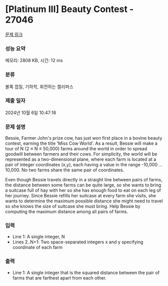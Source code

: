 # [Platinum III] Beauty Contest - 27046 

[문제 링크](https://www.acmicpc.net/problem/27046) 

### 성능 요약

메모리: 2808 KB, 시간: 12 ms

### 분류

볼록 껍질, 기하학, 회전하는 캘리퍼스

### 제출 일자

2024년 10월 6일 10:47:18

### 문제 설명

<p>Bessie, Farmer John's prize cow, has just won first place in a bovine beauty contest, earning the title 'Miss Cow World'.  As a result, Bessie will make a tour of N (2 ≤ N ≤ 50,000) farms around the world in order to spread goodwill between farmers and their cows.  For simplicity, the world will be represented as a two-dimensional plane, where each farm is located at a pair of integer coordinates (x,y), each having a value in the range  -10,000 ... 10,000.  No two farms share the same pair of coordinates.</p>

<p>Even though Bessie travels directly in a straight line between pairs of farms, the distance between some farms can be quite large, so she wants to bring a suitcase full of hay with her so she has enough food to eat on each leg of her journey.  Since Bessie refills her suitcase at every farm she visits, she wants to determine the maximum possible distance she might need to travel so she knows the size of suitcase she must bring. Help Bessie by computing the maximum distance among all pairs of farms.</p>

### 입력 

 <ul>
	<li>Line 1: A single integer, N</li>
	<li>Lines 2..N+1: Two space-separated integers x and y specifying coordinate of each farm</li>
</ul>

### 출력 

 <ul>
	<li>Line 1: A single integer that is the squared distance between the pair of farms  that are farthest apart from each other.</li>
</ul>

